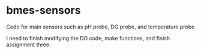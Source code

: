# bmes-sensors
Code for main sensors such as pH probe, DO probe, and temperature probe

I need to finish modifying the DO code, make functions, and finish assignment three. 
